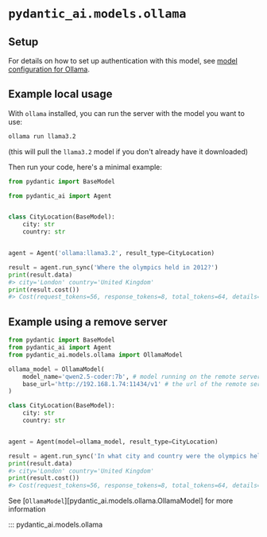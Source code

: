 # `pydantic_ai.models.ollama`

## Setup

For details on how to set up authentication with this model, see [model configuration for Ollama](../../install.md#ollama).

## Example local usage

With `ollama` installed, you can run the server with the model you want to use:

```bash title="terminal-run-ollama"
ollama run llama3.2
```
(this will pull the `llama3.2` model if you don't already have it downloaded)

Then run your code, here's a minimal example:

```py title="ollama_example.py"
from pydantic import BaseModel

from pydantic_ai import Agent


class CityLocation(BaseModel):
    city: str
    country: str


agent = Agent('ollama:llama3.2', result_type=CityLocation)

result = agent.run_sync('Where the olympics held in 2012?')
print(result.data)
#> city='London' country='United Kingdom'
print(result.cost())
#> Cost(request_tokens=56, response_tokens=8, total_tokens=64, details=None)
```

## Example using a remove server

```py title="ollama_example_with_remote_server.py"
from pydantic import BaseModel
from pydantic_ai import Agent
from pydantic_ai.models.ollama import OllamaModel

ollama_model = OllamaModel(
    model_name='qwen2.5-coder:7b', # model running on the remote server
    base_url='http://192.168.1.74:11434/v1' # the url of the remote server
)

class CityLocation(BaseModel):
    city: str
    country: str


agent = Agent(model=ollama_model, result_type=CityLocation)

result = agent.run_sync('In what city and country were the olympics held in 2012?')
print(result.data)
#> city='London' country='United Kingdom'
print(result.cost())
#> Cost(request_tokens=56, response_tokens=8, total_tokens=64, details=None)
```

See [`OllamaModel`][pydantic_ai.models.ollama.OllamaModel] for more information

::: pydantic_ai.models.ollama
